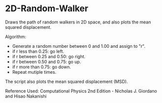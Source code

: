 # 2D-Random-Walker

Draws the path of random walkers in 2D space, and also plots the mean squared displacement.

Algorithm:
- Generate a random number between 0 and 1.00 and assign to "r".
- if r less than 0.25: go left.
- if r between 0.25 and 0.50: go right.
- if r between 0.50 and 0.75: go up.
- if r more than 0.75: go down.
- Repeat mutiple times.

The script also plots the mean squared displacement (MSD).

Reference Used: Computational Physics 2nd Edition - Nicholas J. Giordano and Hisao Nakanishi
